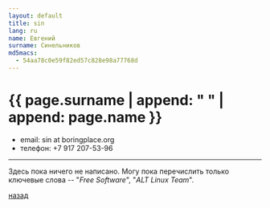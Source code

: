```yaml
---
layout: default
title: sin
lang: ru
name: Евгений
surname: Синельников
md5macs:
  - 54aa78c0e59f82ed57c828e98a77768d
---
```


# [](#header-1) {{ page.surname | append: " " | append: page.name }}

* email: sin at boringplace.org
* телефон: +7 917 207-53-96

_________

Здесь пока ничего не написано. Могу пока перечислить только ключевые слова --
"*Free Software*", "*ALT Linux Team*".

[назад](../experts/)

